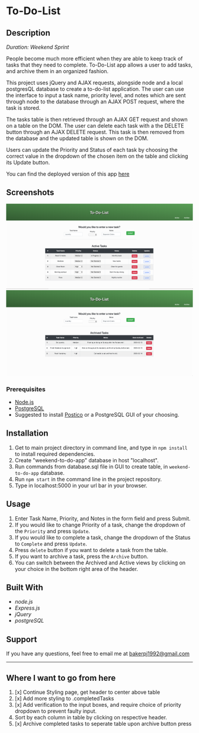 # To-Do-List
## Description
_Duration: Weekend Sprint_

People become much more efficient when they are able to keep track of tasks that they need to complete. To-Do-List app allows a user to add tasks, and archive them in an organized fashion.

This project uses jQuery and AJAX requests, alongside node and a local postgresQL database to create a to-do-list application. The user can use the interface to input a task name, priority level, and notes which are sent through node to the database through an AJAX POST request, where the task is stored.

The tasks table is then retrieved through an AJAX GET request and shown on a table on the DOM. The user can delete each task with a the DELETE button through an AJAX DELETE request. This task is then removed from the database and the updated table is shown on the DOM.

Users can update the Priority and Status of each task by choosing the correct value in the dropdown of the chosen item on the table and clicking its Update button. 

You can find the deployed version of this app [here](https://my-sql-to-do-app.herokuapp.com/)

## Screenshots
![](images/Active-tasks.png)
![](images/Archived-tasks.png)

### Prerequisites

- [Node.js](https://nodejs.org/en/)
- [PostgreSQL](https://www.postgresql.org/download/)
- Suggested to install [Postico](https://eggerapps.at/postico/) or a PostgreSQL GUI of your choosing.

## Installation

1. Get to main project directory in command line, and type in `npm install` to install required dependencies.
2. Create "weekend-to-do-app" database in host "localhost".
3. Run commands from database.sql file in GUI to create table, in `weekend-to-do-app` database.
4. Run ```npm start``` in the command line in the project repository.
5. Type in localhost:5000 in your url bar in your browser.


## Usage

1. Enter Task Name, Priority, and Notes in the form field and press Submit.
2. If you would like to change Priority of a task, change the dropdown of the ```Priority``` and press ```Update```.
3. If you would like to complete a task, change the dropdown of the Status to ```Complete``` and press ```Update```.
4. Press ```delete``` button if you want to delete a task from the table. 
5. If you want to archive a task, press the ```Archive``` button.
6. You can switch between the Archived and Active views by clicking on your choice in the bottom right area of the header.


## Built With
- _node.js_
- _Express.js_
- _jQuery_ 
- _postgreSQL_

## Support

If you have any questions, feel free to email me at bakerpj1992@gmail.com

---

## Where I want to go from here

1. [x] Continue Styling page, get header to center above table
2. [x] Add more styling to .completedTasks
3. [x] Add verification to the input boxes, and require choice of priority dropdown to prevent faulty input.
4. Sort by each column in table by clicking on respective header.
5. [x]  Archive completed tasks to seperate table upon archive button press
